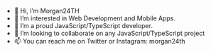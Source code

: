 - 👋 Hi, I’m Morgan24TH
- 👀 I’m interested in Web Development and Mobile Apps.
- 🌱 I’m a proud JavaScript/TypeScript developer.
- 💞️ I’m looking to collaborate on any JavaScript/TypeScript project
- 📫 You can reach me on Twitter or Instagram: morgan24th

<!---
morgan24th/morgan24th is a ✨ special ✨ repository because its `README.md` (this file) appears on your GitHub profile.
You can click the Preview link to take a look at your changes.
--->
